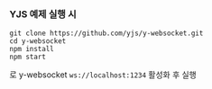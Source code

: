 ### YJS 예제 실행 시 

```
git clone https://github.com/yjs/y-websocket.git
cd y-websocket
npm install
npm start
```
로 y-websocket `ws://localhost:1234` 활성화 후 실행
